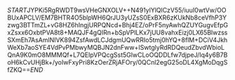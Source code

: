 $START$JYPKi5RgRWDT9wsVHeGNXOLV++N491ylYlQlCzV55/iuuI0wtVw/OOBUxAPCLV/EM7BHTR4O5blpWH6QrJU3yUZsS0ExBXR6zKUkNb8ceVfhP3Yzwg3BTTmZL+vG8HZ6hIngjURPQNcd+Bhj4EZ/oPrF5nyAwhQZUYGugvEfpGxZsxx6OxbtPVA8t8+MAQJF4gQIRn+bSpVPlLKx7jUU8vahxEizj0LX65BlwzssSXmEh7AsAmlNIVK894ZsfAwdLCJdgmUQwRRIo5tmj0hYQ+8flM+DCiV4JkhWeXb7aoSYE4VdPvPMbwyMQBJN2dnFww+ISwtglyRdRDQeudZbvdWbioLQnA9K0mO8MMMQf+L7QEIpVPQcgSst5GlwCLoOQDDLfw7djpeJ/Iq4y6B7BoH6kCvUHjBk+/yoIwFxyPri8KzOerZRjAFOry/0QCnl2egG25oDL4XgMoDqgSfZKQ==$END$
